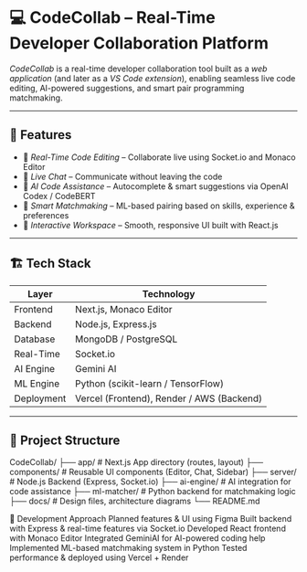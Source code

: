 # 💻 CodeCollab – Real-Time Developer Collaboration Platform

*CodeCollab* is a real-time developer collaboration tool built as a *web application* (and later as a *VS Code extension*), enabling seamless live code editing, AI-powered suggestions, and smart pair programming matchmaking.

---

## 🚀 Features

- 🔄 *Real-Time Code Editing* – Collaborate live using Socket.io and Monaco Editor  
- 💬 *Live Chat* – Communicate without leaving the code  
- 🤖 *AI Code Assistance* – Autocomplete & smart suggestions via OpenAI Codex / CodeBERT  
- 🧠 *Smart Matchmaking* – ML-based pairing based on skills, experience & preferences  
- 🧩 *Interactive Workspace* – Smooth, responsive UI built with React.js  

---

## 🏗 Tech Stack

| Layer       | Technology                      |
|------------|----------------------------------|
| Frontend   | Next.js, Monaco Editor |
| Backend    | Node.js, Express.js               |
| Database   | MongoDB / PostgreSQL              |
| Real-Time  | Socket.io                         |
| AI Engine  | Gemini AI           |
| ML Engine  | Python (scikit-learn / TensorFlow)|
| Deployment | Vercel (Frontend), Render / AWS (Backend) |

---

## 📂 Project Structure
CodeCollab/
├── app/             # Next.js App directory (routes, layout)
├── components/      # Reusable UI components (Editor, Chat, Sidebar)
├── server/          # Node.js Backend (Express, Socket.io)
├── ai-engine/       # AI integration for code assistance
├── ml-matcher/      # Python backend for matchmaking logic
├── docs/            # Design files, architecture diagrams
└── README.md


🧭 Development Approach
Planned features & UI using Figma
Built backend with Express & real-time features via Socket.io
Developed React frontend with Monaco Editor
Integrated GeminiAI for AI-powered coding help
Implemented ML-based matchmaking system in Python
Tested performance & deployed using Vercel + Render
